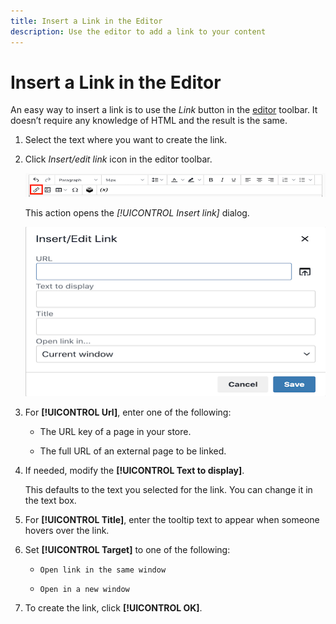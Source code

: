 ```yaml
---
title: Insert a Link in the Editor
description: Use the editor to add a link to your content
---
```

# Insert a Link in the Editor

An easy way to insert a link is to use the _Link_ button in the [editor](editor.md) toolbar. It doesn’t require any knowledge of HTML and the result is the same.

1. Select the text where you want to create the link.

1. Click _Insert/edit link_ icon in the editor toolbar.

   ![Editor toolbar - Insert Link](./assets/editor-toolbar-link-button.png)<!-- zoom -->

   This action opens the _[!UICONTROL Insert link]_ dialog.

   ![Editor - Insert link dialog](./assets/editor-dialog-insert-link.png)<!-- zoom -->

1. For **[!UICONTROL Url]**, enter one of the following:

   - The URL key of a page in your store.

   - The full URL of an external page to be linked.

1. If needed, modify the **[!UICONTROL Text to display]**.

   This defaults to the text you selected for the link. You can change it in the text box.

1. For **[!UICONTROL Title]**, enter the tooltip text to appear when someone hovers over the link.

1. Set **[!UICONTROL Target]** to one of the following:

   - `Open link in the same window`

   - `Open in a new window`

1. To create the link, click **[!UICONTROL OK]**.
